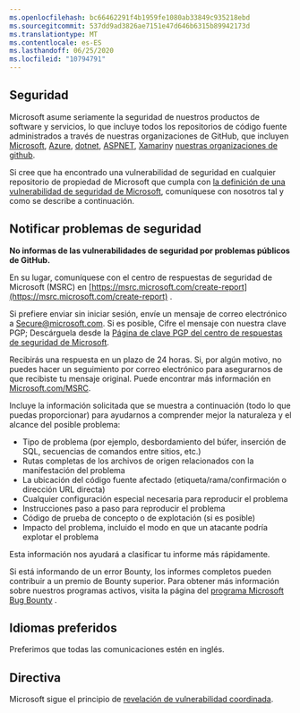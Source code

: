 ```yaml
---
ms.openlocfilehash: bc66462291f4b1959fe1080ab33849c935218ebd
ms.sourcegitcommit: 537dd9ad3826ae7151e47d646b6315b89942173d
ms.translationtype: MT
ms.contentlocale: es-ES
ms.lasthandoff: 06/25/2020
ms.locfileid: "10794791"
---
```

<!-- BEGIN MICROSOFT SECURITY.MD V0.0.5 BLOCK -->

## Seguridad

Microsoft asume seriamente la seguridad de nuestros productos de software y servicios, lo que incluye todos los repositorios de código fuente administrados a través de nuestras organizaciones de GitHub, que incluyen [Microsoft](https://github.com/Microsoft), [Azure](https://github.com/Azure), [dotnet](https://github.com/dotnet), [ASPNET](https://github.com/aspnet), [Xamarin](https://github.com/xamarin)y [nuestras organizaciones de github](https://opensource.microsoft.com/).

Si cree que ha encontrado una vulnerabilidad de seguridad en cualquier repositorio de propiedad de Microsoft que cumpla con [la definición de una vulnerabilidad de seguridad de Microsoft](https://docs.microsoft.com/en-us/previous-versions/tn-archive/cc751383(v=technet.10)), comuníquese con nosotros tal y como se describe a continuación.

## Notificar problemas de seguridad

**No informas de las vulnerabilidades de seguridad por problemas públicos de GitHub.**

En su lugar, comuníquese con el centro de respuestas de seguridad de Microsoft (MSRC) en [https://msrc.microsoft.com/create-report](https://msrc.microsoft.com/create-report) .

Si prefiere enviar sin iniciar sesión, envíe un mensaje de correo electrónico a [Secure@microsoft.com](mailto:secure@microsoft.com).  Si es posible, Cifre el mensaje con nuestra clave PGP; Descárguela desde la [Página de clave PGP del centro de respuestas de seguridad de Microsoft](https://www.microsoft.com/en-us/msrc/pgp-key-msrc).

Recibirás una respuesta en un plazo de 24 horas. Si, por algún motivo, no puedes hacer un seguimiento por correo electrónico para asegurarnos de que recibiste tu mensaje original. Puede encontrar más información en [Microsoft.com/MSRC](https://www.microsoft.com/msrc). 

Incluye la información solicitada que se muestra a continuación (todo lo que puedas proporcionar) para ayudarnos a comprender mejor la naturaleza y el alcance del posible problema:

  * Tipo de problema (por ejemplo, desbordamiento del búfer, inserción de SQL, secuencias de comandos entre sitios, etc.)
  * Rutas completas de los archivos de origen relacionados con la manifestación del problema
  * La ubicación del código fuente afectado (etiqueta/rama/confirmación o dirección URL directa)
  * Cualquier configuración especial necesaria para reproducir el problema
  * Instrucciones paso a paso para reproducir el problema
  * Código de prueba de concepto o de explotación (si es posible)
  * Impacto del problema, incluido el modo en que un atacante podría explotar el problema

Esta información nos ayudará a clasificar tu informe más rápidamente.

Si está informando de un error Bounty, los informes completos pueden contribuir a un premio de Bounty superior. Para obtener más información sobre nuestros programas activos, visita la página del [programa Microsoft Bug Bounty](https://microsoft.com/msrc/bounty) .

## Idiomas preferidos

Preferimos que todas las comunicaciones estén en inglés.

## Directiva

Microsoft sigue el principio de [revelación de vulnerabilidad coordinada](https://www.microsoft.com/en-us/msrc/cvd).

<!-- END MICROSOFT SECURITY.MD BLOCK -->